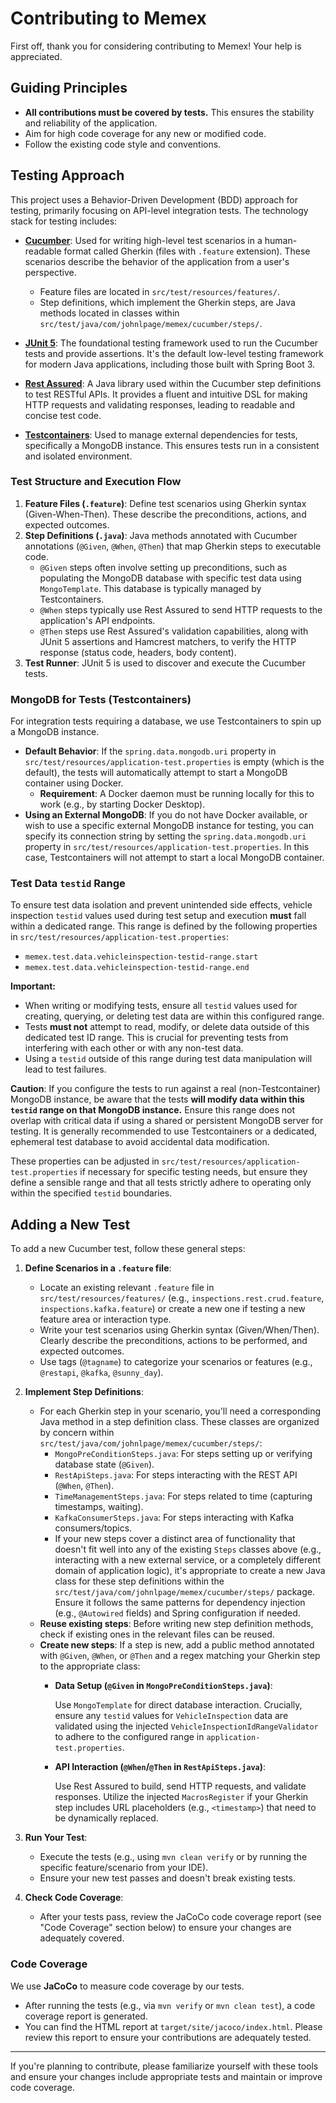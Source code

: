 # Contributing to Memex

First off, thank you for considering contributing to Memex! Your help is appreciated.

## Guiding Principles

*   **All contributions must be covered by tests.** This ensures the stability and reliability of the application.
*   Aim for high code coverage for any new or modified code.
*   Follow the existing code style and conventions.

## Testing Approach

This project uses a Behavior-Driven Development (BDD) approach for testing, primarily focusing on API-level integration tests. The technology stack for testing includes:

*   **[Cucumber](https://cucumber.io/)**: Used for writing high-level test scenarios in a human-readable format called Gherkin (files with `.feature` extension). These scenarios describe the behavior of the application from a user's perspective.
    *   Feature files are located in `src/test/resources/features/`.
    *   Step definitions, which implement the Gherkin steps, are Java methods located in classes within `src/test/java/com/johnlpage/memex/cucumber/steps/`.

*   **[JUnit 5](https://junit.org/junit5/)**: The foundational testing framework used to run the Cucumber tests and provide assertions. It's the default low-level testing framework for modern Java applications, including those built with Spring Boot 3.

*   **[Rest Assured](https://rest-assured.io/)**: A Java library used within the Cucumber step definitions to test RESTful APIs. It provides a fluent and intuitive DSL for making HTTP requests and validating responses, leading to readable and concise test code.

*   **[Testcontainers](https://www.testcontainers.org/)**: Used to manage external dependencies for tests, specifically a MongoDB instance. This ensures tests run in a consistent and isolated environment.

### Test Structure and Execution Flow

1.  **Feature Files (`.feature`)**: Define test scenarios using Gherkin syntax (Given-When-Then). These describe the preconditions, actions, and expected outcomes.
2.  **Step Definitions (`.java`)**: Java methods annotated with Cucumber annotations (`@Given`, `@When`, `@Then`) that map Gherkin steps to executable code.
    *   `@Given` steps often involve setting up preconditions, such as populating the MongoDB database with specific test data using `MongoTemplate`. This database is typically managed by Testcontainers.
    *   `@When` steps typically use Rest Assured to send HTTP requests to the application's API endpoints.
    *   `@Then` steps use Rest Assured's validation capabilities, along with JUnit 5 assertions and Hamcrest matchers, to verify the HTTP response (status code, headers, body content).
3.  **Test Runner**: JUnit 5 is used to discover and execute the Cucumber tests.

### MongoDB for Tests (Testcontainers)

For integration tests requiring a database, we use Testcontainers to spin up a MongoDB instance.

*   **Default Behavior**: If the `spring.data.mongodb.uri` property in `src/test/resources/application-test.properties` is empty (which is the default), the tests will automatically attempt to start a MongoDB container using Docker.
    *   **Requirement**: A Docker daemon must be running locally for this to work (e.g., by starting Docker Desktop).
*   **Using an External MongoDB**: If you do not have Docker available, or wish to use a specific external MongoDB instance for testing, you can specify its connection string by setting the `spring.data.mongodb.uri` property in `src/test/resources/application-test.properties`. In this case, Testcontainers will not attempt to start a local MongoDB container.

### Test Data `testid` Range

To ensure test data isolation and prevent unintended side effects, vehicle inspection `testid` values used during test setup and execution **must** fall within a dedicated range. This range is defined by the following properties in `src/test/resources/application-test.properties`:
*   `memex.test.data.vehicleinspection-testid-range.start`
*   `memex.test.data.vehicleinspection-testid-range.end`

**Important:**
*   When writing or modifying tests, ensure all `testid` values used for creating, querying, or deleting test data are within this configured range.
*   Tests **must not** attempt to read, modify, or delete data outside of this dedicated test ID range. This is crucial for preventing tests from interfering with each other or with any non-test data.
*   Using a `testid` outside of this range during test data manipulation will lead to test failures.

**Caution**: If you configure the tests to run against a real (non-Testcontainer) MongoDB instance, be aware that the tests **will modify data within this `testid` range on that MongoDB instance.** Ensure this range does not overlap with critical data if using a shared or persistent MongoDB server for testing. It is generally recommended to use Testcontainers or a dedicated, ephemeral test database to avoid accidental data modification.

These properties can be adjusted in `src/test/resources/application-test.properties` if necessary for specific testing needs, but ensure they define a sensible range and that all tests strictly adhere to operating only within the specified `testid` boundaries.

## Adding a New Test

To add a new Cucumber test, follow these general steps:

1.  **Define Scenarios in a `.feature` file**:
    *   Locate an existing relevant `.feature` file in `src/test/resources/features/` (e.g., `inspections.rest.crud.feature`, `inspections.kafka.feature`) or create a new one if testing a new feature area or interaction type.
    *   Write your test scenarios using Gherkin syntax (Given/When/Then). Clearly describe the preconditions, actions to be performed, and expected outcomes.
    *   Use tags (`@tagname`) to categorize your scenarios or features (e.g., `@restapi`, `@kafka`, `@sunny_day`).

2.  **Implement Step Definitions**:
    *   For each Gherkin step in your scenario, you'll need a corresponding Java method in a step definition class. These classes are organized by concern within `src/test/java/com/johnlpage/memex/cucumber/steps/`:
        *   `MongoPreConditionSteps.java`: For steps setting up or verifying database state (`@Given`).
        *   `RestApiSteps.java`: For steps interacting with the REST API (`@When`, `@Then`).
        *   `TimeManagementSteps.java`: For steps related to time (capturing timestamps, waiting).
        *   `KafkaConsumerSteps.java`: For steps interacting with Kafka consumers/topics.
        *   If your new steps cover a distinct area of functionality that doesn't fit well into any of the existing `Steps` classes above (e.g., interacting with a new external service, or a completely different domain of application logic), it's appropriate to create a new Java class for these step definitions within the `src/test/java/com/johnlpage/memex/cucumber/steps/` package. Ensure it follows the same patterns for dependency injection (e.g., `@Autowired` fields) and Spring configuration if needed.
    *   **Reuse existing steps**: Before writing new step definition methods, check if existing ones in the relevant files can be reused.
    *   **Create new steps**: If a step is new, add a public method annotated with `@Given`, `@When`, or `@Then` and a regex matching your Gherkin step to the appropriate class:
        *   **Data Setup (`@Given` in `MongoPreConditionSteps.java`)**: 
        
            Use `MongoTemplate` for direct database interaction.
            Crucially, ensure any `testid` values for `VehicleInspection` data are validated using the injected `VehicleInspectionIdRangeValidator` to adhere to the configured range in `application-test.properties`.
        *   **API Interaction (`@When`/`@Then` in `RestApiSteps.java`)**:
            
            Use Rest Assured to build, send HTTP requests, and validate responses.
            Utilize the injected `MacrosRegister` if your Gherkin step includes URL placeholders (e.g., `<timestamp>`) that need to be dynamically replaced.

3.  **Run Your Test**:
    *   Execute the tests (e.g., using `mvn clean verify` or by running the specific feature/scenario from your IDE).
    *   Ensure your new test passes and doesn't break existing tests.

4.  **Check Code Coverage**:
    *   After your tests pass, review the JaCoCo code coverage report (see "Code Coverage" section below) to ensure your changes are adequately covered.

### Code Coverage

We use **JaCoCo** to measure code coverage by our tests.
*   After running the tests (e.g., via `mvn verify` or `mvn clean test`), a code coverage report is generated.
*   You can find the HTML report at `target/site/jacoco/index.html`. Please review this report to ensure your contributions are adequately tested.

---

If you're planning to contribute, please familiarize yourself with these tools and ensure your changes include appropriate tests and maintain or improve code coverage.
